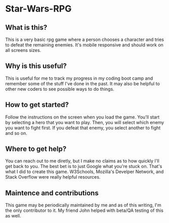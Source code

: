 # Star-Wars-RPG

## What is this?
This is a very basic rpg game where a person chooses a character and tries to defeat the remaining enemies. It's mobile responsive and should work on all screens sizes.

## Why is this useful?
This is useful for me to track my progress in my coding boot camp and remember some of the stuff I've done in the past. It may also be helpful to other new coders to see possible ways to do things.

## How to get started?
Follow the instructions on the screen when you load the game. You'll start by selecting a hero that you want to play. Then, you will select which enemy you want to fight first. If you defeat that enemy, you select another to fight and so on.

## Where to get help?
You can reach out to me diretly, but I make no claims as to how quickly I'll get back to you. The best bet is to just Google what you're stuck on. That's what I did to create this game. W3Schools, Mozilla's Develper Network, and Stack Overflow were really helpful resources.

## Maintence and contributions
This game may be periodically maintained by me and as of this writing, I'm the only contributor to it. My friend John helped with beta/QA testing of this as well.